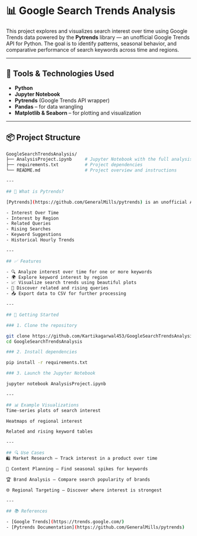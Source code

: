 # 📊 Google Search Trends Analysis

This project explores and visualizes search interest over time using Google Trends data powered by the **Pytrends** library — an unofficial Google Trends API for Python. The goal is to identify patterns, seasonal behavior, and comparative performance of search keywords across time and regions.

---

## 🔧 Tools & Technologies Used

- **Python**
- **Jupyter Notebook**
- **Pytrends** (Google Trends API wrapper)
- **Pandas** – for data wrangling
- **Matplotlib & Seaborn** – for plotting and visualization

---

## 📦 Project Structure

```bash
GoogleSearchTrendsAnalysis/
├── AnalysisProject.ipynb     # Jupyter Notebook with the full analysis
├── requirements.txt          # Project dependencies
└── README.md                 # Project overview and instructions

---

## 🧠 What is Pytrends?

[Pytrends](https://github.com/GeneralMills/pytrends) is an unofficial API for Google Trends. It allows you to download and analyze search interest data programmatically. Pytrends supports:

- Interest Over Time
- Interest by Region
- Related Queries
- Rising Searches
- Keyword Suggestions
- Historical Hourly Trends

---

## ✅ Features

- 🔍 Analyze interest over time for one or more keywords
- 🌍 Explore keyword interest by region
- 📈 Visualize search trends using beautiful plots
- 📌 Discover related and rising queries
- 📤 Export data to CSV for further processing

---

## 🚀 Getting Started

### 1. Clone the repository

git clone https://github.com/Kartikagarwal453/GoogleSearchTrendsAnalysis.git<br>
cd GoogleSearchTrendsAnalysis

### 2. Install dependencies

pip install -r requirements.txt

### 3. Launch the Jupyter Notebook

jupyter notebook AnalysisProject.ipynb

---

## 📊 Example Visualizations
Time-series plots of search interest

Heatmaps of regional interest

Related and rising keyword tables

---

## 🔍 Use Cases
🛍️ Market Research – Track interest in a product over time

📰 Content Planning – Find seasonal spikes for keywords

🏆 Brand Analysis – Compare search popularity of brands

🌐 Regional Targeting – Discover where interest is strongest

---

## 📚 References

- [Google Trends](https://trends.google.com/)
- [Pytrends Documentation](https://github.com/GeneralMills/pytrends)

